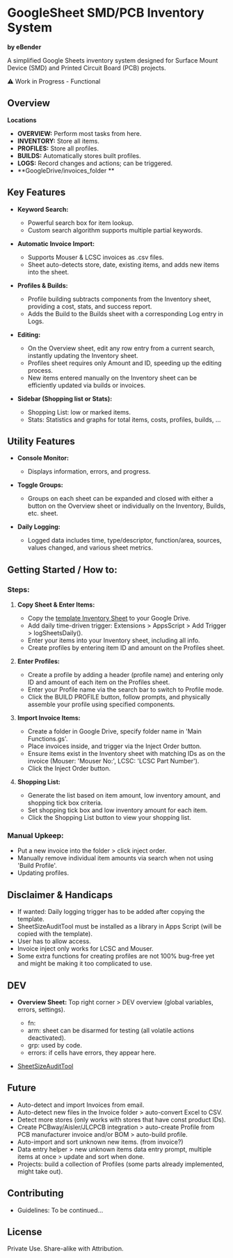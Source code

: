 # GoogleSheet SMD/PCB Inventory System

**by eBender**

A simplified Google Sheets inventory system designed for Surface Mount Device (SMD) and Printed Circuit Board (PCB) projects.

⚠️ Work in Progress - Functional

## Overview  

**Locations**
- **OVERVIEW:** Perform most tasks from here.
- **INVENTORY:** Store all items.
- **PROFILES:** Store all profiles.
- **BUILDS:** Automatically stores built profiles.
- **LOGS:** Record changes and actions; can be triggered.
- **GoogleDrive/invoices_folder **

## Key Features

- **Keyword Search:**
  - Powerful search box for item lookup.
  - Custom search algorithm supports multiple partial keywords.

- **Automatic Invoice Import:**
  - Supports Mouser & LCSC invoices as .csv files.
  - Sheet auto-detects store, date, existing items, and adds new items into the sheet.

- **Profiles & Builds:**
  - Profile building subtracts components from the Inventory sheet, providing a cost, stats, and success report.
  - Adds the Build to the Builds sheet with a corresponding Log entry in Logs.

- **Editing:**
  - On the Overview sheet, edit any row entry from a current search, instantly updating the Inventory sheet.
  - Profiles sheet requires only Amount and ID, speeding up the editing process.
  - New items entered manually on the Inventory sheet can be efficiently updated via builds or invoices.

- **Sidebar (Shopping list or Stats):**
  - Shopping List: low or marked items.
  - Stats: Statistics and graphs for total items, costs, profiles, builds, ...

## Utility Features

- **Console Monitor:**
  - Displays information, errors, and progress.

- **Toggle Groups:**
  - Groups on each sheet can be expanded and closed with either a button on the Overview sheet or individually on the Inventory, Builds, etc. sheet.

- **Daily Logging:**
  - Logged data includes time, type/descriptor, function/area, sources, values changed, and various sheet metrics.


## Getting Started / How to:


### Steps:

1. **Copy Sheet & Enter Items:**
   - Copy the [template Inventory Sheet](https://docs.google.com/spreadsheets/d/1COGIPqjvaSmpCLZWWQLtgucSimMKeokUlRZeDGTBkdY) to your Google Drive.
   - Add daily time-driven trigger: Extensions > AppsScript > Add Trigger > logSheetsDaily().
   - Enter your items into your Inventory sheet, including all info.
   - Create profiles by entering item ID and amount on the Profiles sheet.

2. **Enter Profiles:**
   - Create a profile by adding a header (profile name) and entering only ID and amount of each item on the Profiles sheet.
   - Enter your Profile name via the search bar to switch to Profile mode.
   - Click the BUILD PROFILE button, follow prompts, and physically assemble your profile using specified components.

3. **Import Invoice Items:**
   - Create a folder in Google Drive, specify folder name in 'Main Functions.gs'.
   - Place invoices inside, and trigger via the Inject Order button.
   - Ensure items exist in the Inventory sheet with matching IDs as on the invoice (Mouser: 'Mouser No:', LCSC: 'LCSC Part Number').
   - Click the Inject Order button.

4. **Shopping List:**
   - Generate the list based on item amount, low inventory amount, and shopping tick box criteria.
   - Set shopping tick box and low inventory amount for each item.
   - Click the Shopping List button to view your shopping list.

### Manual Upkeep:

- Put a new invoice into the folder > click inject order.
- Manually remove individual item amounts via search when not using 'Build Profile'.
- Updating profiles.

## Disclaimer & Handicaps

- If wanted: Daily logging trigger has to be added after copying the template.
- SheetSizeAuditTool must be installed as a library in Apps Script (will be copied with the template).
- User has to allow access.
- Invoice inject only works for LCSC and Mouser.
- Some extra functions for creating profiles are not 100% bug-free yet and might be making it too complicated to use.

## DEV

- **Overview Sheet:** Top right corner > DEV overview (global variables, errors, settings).
  - fn:
  - arm: sheet can be disarmed for testing (all volatile actions deactivated).
  - grp: used by code.
  - errors: if cells have errors, they appear here.

- [SheetSizeAuditTool](https://docs.google.com/spreadsheets/d/1myUQEsA9oBNqigG8VdQnsoAnKoohFrl_wG5S7znHjAk/edit?usp=sharing)

## Future

- Auto-detect and import Invoices from email.
- Auto-detect new files in the Invoice folder > auto-convert Excel to CSV.
- Detect more stores (only works with stores that have const product IDs).
- Create PCBway/Aisler/JLCPCB integration > auto-create Profile from PCB manufacturer invoice and/or BOM > auto-build profile.
- Auto-import and sort unknown new items. (from invoice?)
- Data entry helper > new unknown items data entry prompt, multiple items at once > update and sort when done.
- Projects: build a collection of Profiles (some parts already implemented, might take out).

## Contributing

- Guidelines: To be continued...

## License

Private Use. Share-alike with Attribution.
